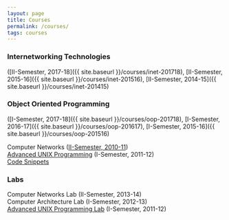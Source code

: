 ```yaml
---
layout: page
title: Courses
permalink: /courses/
tags: courses
---
```


### Internetworking Technologies ###
([II-Semester, 2017-18]({{ site.baseurl }}/courses/inet-201718), [II-Semester, 2015-16]({{ site.baseurl }}/courses/inet-201516), [II-Semester, 2014-15]({{ site.baseurl }}/courses/inet-201415)

### Object Oriented Programming ###  
([I-Semester, 2017-18]({{ site.baseurl }}/courses/oop-201718), [I-Semester, 2016-17]({{ site.baseurl }}/courses/oop-201617), [I-Semester, 2015-16]({{ site.baseurl }}/courses/oop-201516)

Computer Networks ([II-Semester, 2010-11](http://courses.rvrjcce.ac.in/moodle/course/view.php?id=986))  
[Advanced UNIX Programming](https://www.dropbox.com/s/289crghpjziklas/AUP_lectures.pdf?dl=1) (I-Semester, 2011-12)  
[Code Snippets](https://www.dropbox.com/s/a6diug5youatxx2/Class_Exercises.tar.gz?dl=1)

### Labs ###  
Computer Networks Lab (II-Semester, 2013-14)  
Computer Architecture Lab (I-Semester, 2012-13)  
[Advanced UNIX Programming Lab](https://www.dropbox.com/s/bvhfk33i1awg5mk/UNIX_manual.pdf?dl=1) (I-Semester, 2011-12)
